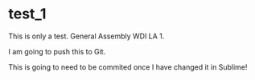 test_1
======

This is only a test. General Assembly WDI LA 1.

I am going to push this to Git. 

This is going to need to be commited once I have changed it in Sublime!